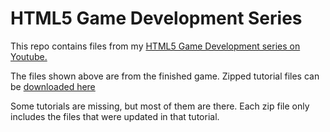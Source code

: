 HTML5 Game Development Series
=============================

This repo contains files from my [HTML5 Game Development series on Youtube.](http://www.youtube.com/playlist?list=PL290A4D2398C97186&feature=plcp)

The files shown above are from the finished game. Zipped tutorial files can be [downloaded here](https://github.com/gyrostorm/html5-game-dev-series/downloads)

Some tutorials are missing, but most of them are there. Each zip file only includes the files that were updated in that tutorial.
